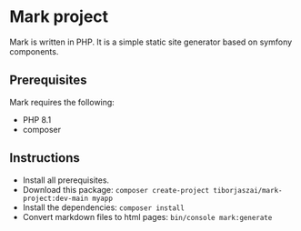 # Mark project

Mark is written in PHP. It is a simple static site generator based on symfony components.

## Prerequisites

Mark requires the following:

- PHP 8.1
- composer

## Instructions

- Install all prerequisites.
- Download this package: `composer create-project tiborjaszai/mark-project:dev-main myapp`
- Install the dependencies: `composer install`
- Convert markdown files to html pages: `bin/console mark:generate`
